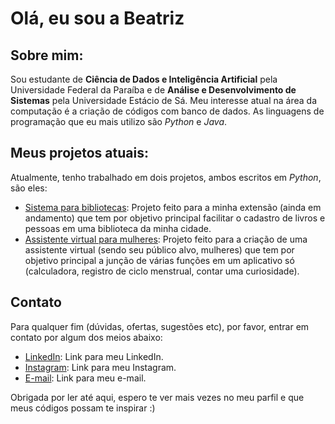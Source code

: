 # Olá, eu sou a Beatriz

## Sobre mim:
Sou estudante de **Ciência de Dados e Inteligência Artificial** pela Universidade Federal da Paraíba e de **Análise e Desenvolvimento de Sistemas** pela Universidade Estácio de Sá.
Meu interesse atual na área da computação é a criação de códigos com banco de dados.
As linguagens de programação que eu mais utilizo são *Python* e *Java*.

## Meus projetos atuais:
Atualmente, tenho trabalhado em dois projetos, ambos escritos em *Python*, são eles:
- [Sistema para bibliotecas](https://github.com/anabiamotacruz/biblioteca_sistema): Projeto feito para a minha extensão (ainda em andamento) que tem por objetivo principal facilitar o cadastro de livros e pessoas em uma biblioteca da minha cidade.
- [Assistente virtual para mulheres](https://github.com/anabiamotacruz/assistente_virtual): Projeto feito para a criação de uma assistente virtual (sendo seu público alvo, mulheres) que tem por objetivo principal a junção de várias funções em um aplicativo só (calculadora, registro de ciclo menstrual, contar uma curiosidade).

## Contato
Para qualquer fim (dúvidas, ofertas, sugestões etc), por favor, entrar em contato por algum dos meios abaixo:
- [LinkedIn](https://www.linkedin.com/in/anabeatrizmotacruz): Link para meu LinkedIn.
- [Instagram](https://www.instagram.com/biamotacruz/): Link para meu Instagram.
- [E-mail](beatriz.abmc@gmail.com): Link para meu e-mail.

Obrigada por ler até aqui, espero te ver mais vezes no meu parfil e que meus códigos possam te inspirar :)
